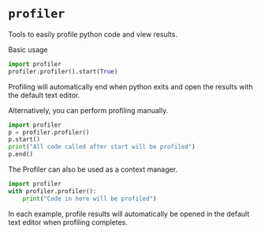 `profiler`
====================

Tools to easily profile python code and view results.

Basic usage

```python
import profiler
profiler.profiler().start(True)
```

Profiling will automatically end when python exits and open the results with the default text editor.

Alternatively, you can perform profiling manually.

```python
import profiler
p = profiler.profiler()
p.start()
print("All code called after start will be profiled")
p.end()
```

The Profiler can also be used as a context manager.

```python
import profiler
with profiler.profiler():
    print("Code in here will be profiled")
```

In each example, profile results will automatically be opened in the default text editor when profiling completes.
